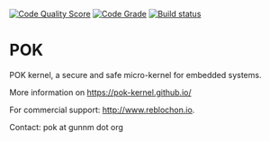 [![Code Quality Score](https://www.code-inspector.com/project/12/score/svg)](https://www.code-inspector.com/public/project/12/POK/dashboard)
[![Code Grade](https://www.code-inspector.com/project/12/status/svg)](https://www.code-inspector.com/public/project/12/POK/dashboard)
[![Build status](https://travis-ci.org/pok-kernel/pok.svg?master)](https://travis-ci.org/pok-kernel)

POK
===

POK kernel, a secure and safe micro-kernel for embedded systems.

More information on https://pok-kernel.github.io/

For commercial support: http://www.reblochon.io.

Contact: pok at gunnm dot org
